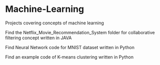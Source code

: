 # Machine-Learning

Projects covering concepts of machine learning

Find the Netflix_Movie_Recommendation_System folder for collaborative filtering concept written in JAVA

Find Neural Network code for MNIST dataset written in Python

Find an example code of K-means clustering written in Python
